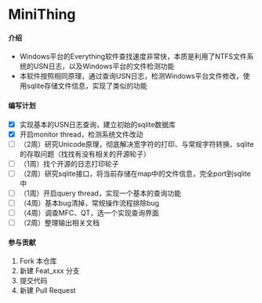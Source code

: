 # MiniThing

#### 介绍
- Windows平台的Everything软件查找速度非常快，本质是利用了NTFS文件系统的USN日志，以及Windows平台的文件检测功能
- 本软件按照相同原理，通过查询USN日志，检测Windows平台文件修改，使用sqlite存储文件信息，实现了类似的功能

#### 编写计划
- [x] 实现基本的USN日志查询，建立初始的sqlite数据库
- [x] 开启monitor thread，检测系统文件改动
- [ ] （2周）研究Unicode原理，彻底解决宽字符的打印、与常规字符转换、sqlite的存取问题（找找有没有相关的开源轮子）
- [ ] （1周）找个开源的日志打印轮子
- [ ] （2周）研究sqlite接口，将当前存储在map中的文件信息，完全port到sqlite中
- [ ] （1周）开启query thread，实现一个基本的查询功能
- [ ] （4周）基本bug清掉，常规操作流程排除bug
- [ ] （4周）调查MFC、QT，选一个实现查询界面
- [ ] （2周）整理输出相关文档

#### 参与贡献
1.  Fork 本仓库
2.  新建 Feat_xxx 分支
3.  提交代码
4.  新建 Pull Request
